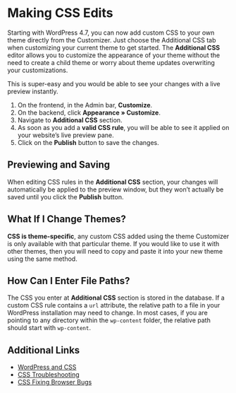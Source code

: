 # Making CSS Edits

Starting with WordPress 4.7, you can now add custom CSS to your own theme directly from the Customizer. Just choose the Additional CSS tab when customizing your current theme to get started. The **Additional CSS** editor allows you to customize the appearance of your theme without the need to create a child theme or worry about theme updates overwriting your customizations.

This is super-easy and you would be able to see your changes with a live preview instantly.

1. On the frontend, in the Admin bar, **Customize**.
2. On the backend, click **Appearance » Customize**.
3. Navigate to **Additional CSS** section.
4. As soon as you add a **valid CSS rule**, you will be able to see it applied on your website’s live preview pane.
5. Click on the **Publish** button to save the changes.

## Previewing and Saving

When editing CSS rules in the **Additional CSS** section, your changes will automatically be applied to the preview window, but they won’t actually be saved until you click the **Publish** button.

## What If I Change Themes?

**CSS is theme-specific**, any custom CSS added using the theme Customizer is only available with that particular theme. If you would like to use it with other themes, then you will need to copy and paste it into your new theme using the same method.

## How Can I Enter File Paths?

The CSS you enter at **Additional CSS** section is stored in the database. If a custom CSS rule contains a `url` attribute, the relative path to a file in your WordPress installation may need to change. In most cases, if you are pointing to any directory within the `wp-content` folder, the relative path should start with `wp-content`.

## Additional Links

* [WordPress and CSS](https://codex.wordpress.org/CSS#WordPress_and_CSS)
* [CSS Troubleshooting](https://codex.wordpress.org/CSS_Troubleshooting)
* [CSS Fixing Browser Bugs](https://codex.wordpress.org/CSS_Fixing_Browser_Bugs)
